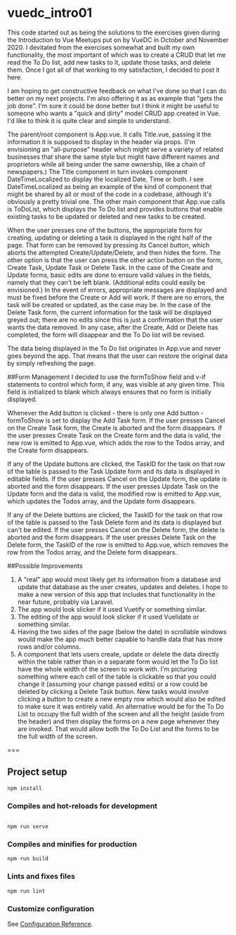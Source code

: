 # vuedc_intro01

This code started out as being the solutions to the exercises given during the Introduction to Vue Meetups put on by VueDC in October and November 2020. I devitated from the exercises somewhat and built my own functionality, the most important of which was to create a CRUD that let me read the To Do list, add new tasks to it, update those tasks, and delete them. Once I got all of that working to my satisfaction, I decided to post it here. 

I am hoping to get constructive feedback on what I've done so that I can do better on my next projects. I'm also offering it as as example that "gets the job done". I'm sure it could be done better but I think it might be useful to someone who wants a "quick and dirty" model CRUD app created in Vue. I'd like to think it is quite clear and simple to understand. 

The parent/root component is App.vue. It calls Title.vue, passing it the information it is supposed to display in the header via props. (I'm envisioning an "all-purpose" header which might serve a variety of related businesses that share the same style but might have different names and proprietors while all being under the same ownership, like a chain of newspapers.) The Title component in turn invokes component DateTimeLocalized to display the localized Date, Time or both. I see DateTimeLocalized as being an example of the kind of component that might be shared by all or most of the code in a codebase, although it's obviously a pretty trivial one. 
The other main component that App.vue calls is ToDoList, which displays the To Do list and provides buttons that enable existing tasks to be updated or deleted and new tasks to be created. 

When the user presses one of the buttons, the appropriate form for creating, updating or deleting a task is displayed in the right half of the page. That form can be removed by pressing its Cancel button, which aborts the attempted Create/Update/Delete, and then hides the form. The other option is that the user can press the other action button on the form, Create Task, Update Task or Delete Task. In the case of the Create and Update forms, basic edits are done to ensure valid values in the fields, namely that they can't be left blank. (Additional edits could easily be envisioned.) In the event of errors, appropriate messages are displayed and must be fixed before the Create or Add will work. If there are no errors, the task will be created or updated, as the case may be. In the case of the Delete Task form, the current information for the task will be displayed greyed out; there are no edits since this is just a confirmation that the user wants the data removed. In any case, after the Create, Add or Delete has completed, the form will disappear and the To Do list will be revised. 

The data being displayed in the To Do list originates in App.vue and never goes beyond the app. That means that the user can restore the original data by simply refreshing the page. 

##Form Management
I decided to use the formToShow field and v-if statements to control which form, if any, was visible at any given time. This field is initialized to blank which always ensures that no form is initially displayed. 

Whenever the Add button is clicked - there is only one Add button - formToShow is set to display the Add Task form. If the user presses Cancel on the Create Task form, the Create is aborted and the form disappears. If the user presses Create Task on the Create form and the data is valid, the new row is emitted to App.vue, which adds the row to the Todos array, and the Create form disappears.

If any of the Update buttons are clicked, the TaskID for the task on that row of the table is passed to the Task Update form and its data is displayed in editable fields. If the user presses Cancel on the Update form, the update is aborted and the form disappears. If the user presses Update Task on the Update form and the data is valid, the modified row is emitted to App.vue, which updates the Todos array, and the Update form disappears. 

If any of the Delete buttons are clicked, the TaskID for the task on that row of the table is passed to the Task Delete form and its data is displayed but can't be edited. If the user presses Cancel on the Delete form, the delete is aborted and the form disappears. If the user presses Delete Task on the Delete form, the TaskID of the row is emitted to App.vue, which removes the row from the Todos array, and the Delete form disappears.   

##Possible Improvements
1. A "real" app would most likely get its information from a database and update that database as the user creates, updates and deletes. I hope to make a new version of this app that includes that functionality in the near future, probably via Laravel. 
2. The app would look slicker if it used Vuetify or something similar. 
3. The editing of the app would look slicker if it used Vuelidate or something similar.
4. Having the two sides of the page (below the date) in scrollable windows would make the app much better capable to handle data that has more rows and/or columns. 
5. A component that lets users create, update or delete the data directly within the table rather than in a separate form would let the To Do list have the whole width of the screen to work with. I'm picturing something where each cell of the table is clickable so that you could change it (assuming your change passed edits) or a row could be deleted by clicking a Delete Task button. New tasks would involve clicking a button to create a new empty row which would also be edited to make sure it was entirely valid. An alternative would be for the To Do List to occupy the full width of the screen and all the height (aside from the header) and then display the forms on a new page whenever they are invoked. That would allow both the To Do List and the forms to be the full width of the screen. 

===

## Project setup
```
npm install
```

### Compiles and hot-reloads for development
```

npm run serve
```

### Compiles and minifies for production
```
npm run build
```

### Lints and fixes files
```
npm run lint
```

### Customize configuration
See [Configuration Reference](https://cli.vuejs.org/config/).
